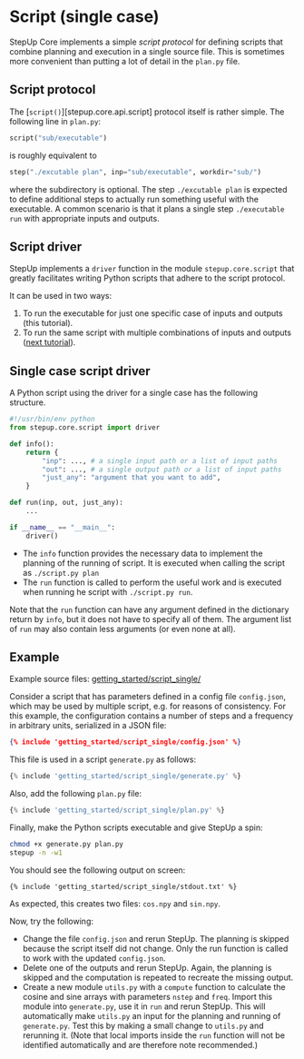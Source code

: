 # Script (single case)

StepUp Core implements a simple *script protocol* for defining scripts that combine planning and execution in a single source file.
This is sometimes more convenient than putting a lot of detail in the `plan.py` file.


## Script protocol

The [`script()`][stepup.core.api.script] protocol itself is rather simple.
The following line in `plan.py`:

```python
script("sub/executable")
```

is roughly equivalent to

```python
step("./excutable plan", inp="sub/executable", workdir="sub/")
```

where the subdirectory is optional.
The step `./excutable plan` is expected to define additional steps to actually run something useful with the executable.
A common scenario is that it plans a single step `./executable run` with appropriate inputs and outputs.


## Script driver

StepUp implements a `driver` function in the module `stepup.core.script` that greatly facilitates
writing Python scripts that adhere to the script protocol.

It can be used in two ways:

1. To run the executable for just one specific case of inputs and outputs (this tutorial).
2. To run the same script with multiple combinations of inputs and outputs ([next tutorial](script_multiple.md)).


## Single case script driver

A Python script using the driver for a single case has the following structure.


```python
#!/usr/bin/env python
from stepup.core.script import driver

def info():
    return {
        "inp": ..., # a single input path or a list of input paths
        "out": ..., # a single output path or a list of input paths
        "just_any": "argument that you want to add",
    }

def run(inp, out, just_any):
    ...

if __name__ == "__main__":
    driver()
```

- The `info` function provides the necessary data to implement the planning of the running of script.
  It is executed when calling the script as `./script.py plan`
- The `run` function is called to perform the useful work and is executed when running he script with `./script.py run`.

Note that the `run` function can have any argument defined in the dictionary return by `info`,
but it does not have to specify all of them.
The argument list of `run` may also contain less arguments (or even none at all).


## Example

Example source files: [getting_started/script_single/](https://github.com/reproducible-reporting/stepup-core/tree/main/docs/getting_started/script_single)

Consider a script that has parameters defined in a config file `config.json`,
which may be used by multiple script, e.g. for reasons of consistency.
For this example, the configuration contains a number of steps and a frequency in arbitrary units,
serialized in a JSON file:

```json
{% include 'getting_started/script_single/config.json' %}
```

This file is used in a script `generate.py` as follows:

```python
{% include 'getting_started/script_single/generate.py' %}
```

Also, add the following `plan.py` file:

```python
{% include 'getting_started/script_single/plan.py' %}
```

Finally, make the Python scripts executable and give StepUp a spin:

```bash
chmod +x generate.py plan.py
stepup -n -w1
```

You should see the following output on screen:

```
{% include 'getting_started/script_single/stdout.txt' %}
```

As expected, this creates two files: `cos.npy` and `sin.npy`.

Now, try the following:

- Change the file `config.json` and rerun StepUp.
  The planning is skipped because the script itself did not change.
  Only the run function is called to work with the updated `config.json`.
- Delete one of the outputs and rerun StepUp.
  Again, the planning is skipped and the computation is repeated to recreate the missing output.
- Create a new module `utils.py` with a `compute` function to calculate the cosine and sine arrays
  with parameters `nstep` and `freq`.
  Import this module into `generate.py`, use it in `run` and rerun StepUp.
  This will automatically make `utils.py` an input for the planning and running of `generate.py`.
  Test this by making a small change to `utils.py` and rerunning it.
  (Note that local imports inside the `run` function will not be identified automatically and
  are therefore note recommended.)
